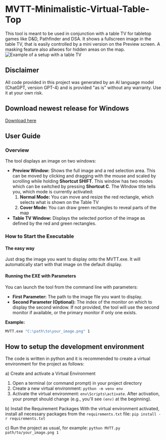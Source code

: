 
# MVTT-Minimalistic-Virtual-Table-Top
This tool is meant to be used in conjunction with a table TV for tabletop games like D&amp;D, Pathfinder and DSA. It shows a fullscreen image in the table TV, that is easily controlled by a mini version on the Preview screen. A masking feature also allwoes for hidden areas on the map.
![Example of a setup with a table TV](ExampleSetup.jpg)

## Disclaimer
All code provided in this project was generated by an AI language model (ChatGPT, version GPT-4) and is provided "as is" without any warranty. Use it at your own risk.

## Download newest release for Windows
<a href="/Builds/20250221/" download>Download here</a>

## User Guide
### Overview
The tool displays an image on two windows:
- **Preview Window:** Shows the full image and a red selection area. This can be moved by clicking and dragging with the mouse and scaled by scrolling while holding **Shortcut SHIFT**. This window has two modes which can be switched by pressing **Shortcut C**. The WIndow title tells you, which mode is currently activated:
  1. **Normal Mode:** You can move and resize the red rectangle, which selects what is shown on the Table TV
  2. **Cover Mode:** You can draw green rectangles to reveal parts of the map
- **Table TV Window:** Displays the selected portion of the image as defined by the red and green rectangles.

### How to Start the Executable
#### The easy way
Just drag the image you want to display onto the MVTT.exe. It will automatically start with that image on the default display.

#### Running the EXE with Parameters
You can launch the tool from the command line with parameters:
- **First Parameter:** The path to the image file you want to display.
- **Second Parameter (Optional):** The index of the monitor on which to display the second window. If not provided, the tool will use the second monitor if available, or the primary monitor if only one exists.

**Example:**
```bash
MVTT.exe "C:\path\to\your_image.png" 1
```

## How to setup the development environment

The code is written in python and it is recommended to create a virtual environment for the project as follows:

a) Create and activate a Virtual Environment
 1. Open a terminal (or command prompt) in your project directory
 2. Create a new virtual environment: `python -m venv env`
3. Activate the virtual environment: `env\Scripts\activate`. After activation, your prompt should change (e.g., you'll see `(env)` at the beginning).

b) Install the Requirement Packages
With the virtual environment activated, install all necessary packages from the `requirements.txt` file:
`pip install -r requirements.txt`

c) Run the project as usual, for example:
`python MVTT.py path/to/your_image.png 1`
